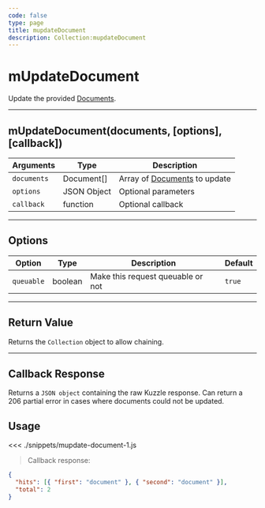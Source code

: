 ```yaml
---
code: false
type: page
title: mupdateDocument
description: Collection:mupdateDocument
---
```


# mUpdateDocument

Update the provided [Documents](/sdk/js/5/core-classes/document/).

---

## mUpdateDocument(documents, [options], [callback])

| Arguments   | Type        | Description                                         |
| ----------- | ----------- | --------------------------------------------------- |
| `documents` | Document[]  | Array of [Documents](/sdk/js/5/core-classes/document/) to update |
| `options`   | JSON Object | Optional parameters                                 |
| `callback`  | function    | Optional callback                                   |

---

## Options

| Option     | Type    | Description                       | Default |
| ---------- | ------- | --------------------------------- | ------- |
| `queuable` | boolean | Make this request queuable or not | `true`  |

---

## Return Value

Returns the `Collection` object to allow chaining.

---

## Callback Response

Returns a `JSON object` containing the raw Kuzzle response.
Can return a 206 partial error in cases where documents could not be updated.

## Usage

<<< ./snippets/mupdate-document-1.js

> Callback response:

```json
{
  "hits": [{ "first": "document" }, { "second": "document" }],
  "total": 2
}
```
